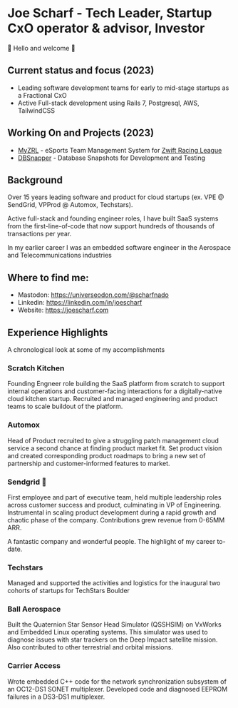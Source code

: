 # Joe Scharf - Tech Leader, Startup CxO operator & advisor, Investor

👋 Hello and welcome 👋

## Current status and focus (2023)
- Leading software development teams for early to mid-stage startups as a Fractional CxO
- Active Full-stack development using Rails 7, Postgresql, AWS, TailwindCSS

## Working On and Projects (2023)
- [MyZRL](https://myzrl.com) - eSports Team Management System for [Zwift Racing League](https://wtrl.racing)
- [DBSnapper](https://dbsnapper.com) - Database Snapshots for Development and Testing

## Background
Over 15 years leading software and product for cloud startups (ex. VPE @ SendGrid, VPProd @ Automox, Techstars).

Active full-stack and founding engineer roles, I have built SaaS systems from the first-line-of-code that now support hundreds of thousands of transactions per year.

In my earlier career I was an embedded software engineer in the Aerospace and Telecommunications industries

## Where to find me:
- Mastodon: https://universeodon.com/@scharfnado
- Linkedin: https://linkedin.com/in/joescharf
- Website: https://joescharf.com

## Experience Highlights
A chronological look at some of my accomplishments

### Scratch Kitchen
Founding Engneer role building the SaaS platform from scratch to support internal operations and customer-facing interactions for a digitally-native cloud kitchen startup. Recruited and managed engineering and product teams to scale buildout of the platform.

### Automox
Head of Product recruited to give a struggling patch management cloud service a second chance at finding product market fit. Set product vision and created corresponding product roadmaps to bring a new set of partnership and customer-informed features to market.

### Sendgrid 🚀
First employee and part of executive team, held multiple leadership roles across customer success and product, culminating in VP of Engineering. Instrumental in scaling product development during a rapid growth and chaotic phase of the company. Contributions grew revenue from 0-65MM ARR. 

A fantastic company and wonderful people. The highlight of my career to-date.

### Techstars
Managed and supported the activities and logistics for the inaugural two cohorts of startups for TechStars Boulder

### Ball Aerospace
Built the Quaternion Star Sensor Head Simulator (QSSHSIM) on VxWorks and Embedded Linux operating systems. This simulator was used to diagnose issues with star trackers on the Deep Impact satellite mission. Also contributed to other terrestrial and orbital missions.

### Carrier Access
Wrote embedded C++ code for the network synchronization subsystem of an OC12-DS1 SONET multiplexer. Developed code and diagnosed EEPROM failures in a DS3-DS1 multiplexer.
